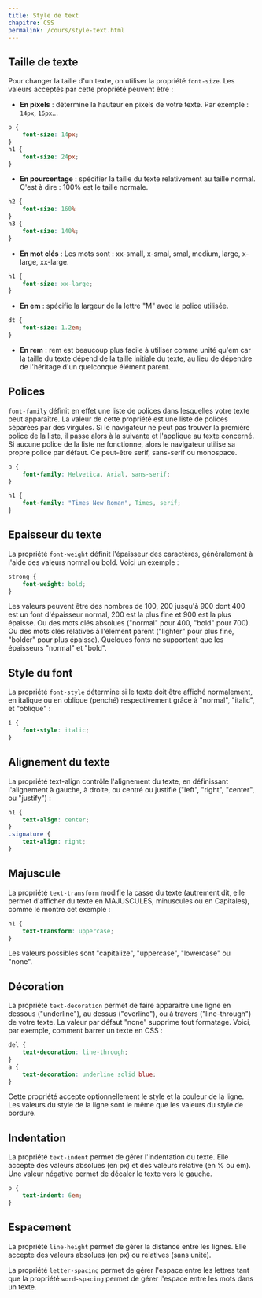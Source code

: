 ```yaml
---
title: Style de text
chapitre: CSS
permalink: /cours/style-text.html
---
```


Taille de texte
---------------

Pour changer la taille d'un texte, on utiliser la propriété `font-size`. Les
valeurs acceptés par cette propriété peuvent être :

- **En pixels** : détermine la hauteur en pixels de votre texte. Par exemple :
  `14px`, `16px`...

```css
p {
    font-size: 14px;
}
h1 {
    font-size: 24px;
}
```

- **En pourcentage** : spécifier la taille du texte relativement au taille
normal. C'est à dire : 100% est le taille normale.

```css
h2 {
    font-size: 160%
}
h3 {
    font-size: 140%;
}
```

- **En mot clés** : Les mots sont : xx-small, x-smal, smal, medium, large,
x-large, xx-large.

```css
h1 {
    font-size: xx-large;
}
```

- **En em** : spécifie la largeur de la lettre "M" avec la police utilisée.

```css
dt {
    font-size: 1.2em;
}
```

- **En rem** : rem est beaucoup plus facile à utiliser comme unité qu'em car la
taille du texte dépend de la taille initiale du texte, au lieu de dépendre de
l'héritage d'un quelconque élément parent.

Polices
-------

`font-family` définit en effet une liste de polices dans lesquelles votre texte
peut apparaître. La valeur de cette propriété est une liste de polices séparées
par des virgules. Si le navigateur ne peut pas trouver la première police de la
liste, il passe alors à la suivante et l'applique au texte concerné. Si aucune
police de la liste ne fonctionne, alors le navigateur utilise sa propre police
par défaut. Ce peut-être serif, sans-serif ou monospace.

```css
p {
    font-family: Helvetica, Arial, sans-serif;
}

h1 {
    font-family: "Times New Roman", Times, serif;
}
```

Epaisseur du texte
------------------

La propriété `font-weight` définit l'épaisseur des caractères, généralement à
l'aide des valeurs normal ou bold. Voici un exemple :

```css
strong {
    font-weight: bold;
}
```

Les valeurs peuvent être des nombres de 100, 200 jusqu'à 900 dont 400 est un
font d'épaisseur normal, 200 est la plus fine et 900 est la plus épaisse. Ou
des mots clés absolues ("normal" pour 400, "bold" pour 700).  Ou des mots clés
relatives à l'élément parent ("lighter" pour plus fine, "bolder" pour plus
épaisse).  Quelques fonts ne supportent que les épaisseurs "normal" et "bold".

Style du font
-------------

La propriété `font-style` détermine si le texte doit être affiché normalement,
en italique ou en oblique (penché) respectivement grâce à "normal", "italic",
et "oblique" :

```css
i {
    font-style: italic;
}
```

Alignement du texte
-------------------

La propriété text-align contrôle l'alignement du texte, en définissant
l'alignement à gauche, à droite, ou centré ou justifié ("left", "right",
"center", ou "justify") :

```css
h1 {
    text-align: center;
}
.signature {
    text-align: right;
}
```

Majuscule
---------

La propriété `text-transform` modifie la casse du texte (autrement dit, elle
permet d'afficher du texte en MAJUSCULES, minuscules ou en Capitales), comme le
montre cet exemple :

```css
h1 {
    text-transform: uppercase;
}
```

Les valeurs possibles sont "capitalize", "uppercase", "lowercase" ou "none".

Décoration
----------

La propriété `text-decoration` permet de faire apparaitre une ligne en dessous
("underline"), au dessus ("overline"), ou à travers ("line-through") de votre
texte. La valeur par défaut "none" supprime tout formatage. Voici, par exemple,
comment barrer un texte en CSS :

```css
del {
    text-decoration: line-through;
}
a {
    text-decoration: underline solid blue;
}
```

Cette propriété accepte optionnellement le style et la couleur de la ligne.
Les valeurs du style de la ligne sont le même que les valeurs du style de
bordure.

Indentation
-----------

La propriété `text-indent` permet de gérer l'indentation du texte. Elle accepte
des valeurs absolues (en px) et des valeurs relative (en % ou em). Une valeur
négative permet de décaler le texte vers le gauche.

```css
p {
    text-indent: 6em;
}
```

Espacement
----------

La propriété `line-height` permet de gérer la distance entre les lignes. Elle
accepte des valeurs absolues (en px) ou relatives (sans unité).

La propriété `letter-spacing` permet de gérer l'espace entre les lettres tant
que la propriété `word-spacing` permet de gérer l'espace entre les mots dans un
texte.
